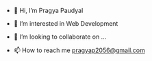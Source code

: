- 👋 Hi, I’m Pragya Paudyal
- 👀 I’m interested in Web Development

- 💞️ I’m looking to collaborate on ...
- 📫 How to reach me pragyap2056@gmail.com


<!---
Pragya166/Pragya166 is a ✨ special ✨ repository because its `README.md` (this file) appears on your GitHub profile.
You can click the Preview link to take a look at your changes.
--->
